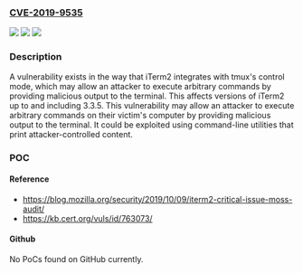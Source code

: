 ### [CVE-2019-9535](https://cve.mitre.org/cgi-bin/cvename.cgi?name=CVE-2019-9535)
![](https://img.shields.io/static/v1?label=Product&message=iTerm2&color=blue)
![](https://img.shields.io/static/v1?label=Version&message=3.3.5%3C%3D%203.3.5%20&color=brighgreen)
![](https://img.shields.io/static/v1?label=Vulnerability&message=CWE-349&color=brighgreen)

### Description

A vulnerability exists in the way that iTerm2 integrates with tmux's control mode, which may allow an attacker to execute arbitrary commands by providing malicious output to the terminal. This affects versions of iTerm2 up to and including 3.3.5. This vulnerability may allow an attacker to execute arbitrary commands on their victim's computer by providing malicious output to the terminal. It could be exploited using command-line utilities that print attacker-controlled content.

### POC

#### Reference
- https://blog.mozilla.org/security/2019/10/09/iterm2-critical-issue-moss-audit/
- https://kb.cert.org/vuls/id/763073/

#### Github
No PoCs found on GitHub currently.

